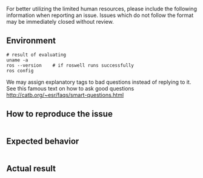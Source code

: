 
For better utilizing the limited human resources, please include the following
information when reporting an issue. Issues which do not follow the
format may be immediately closed without review.

## Environment

```
# result of evaluating
uname -a
ros --version    # if roswell runs successfully
ros config
```

We may assign explanatory tags to bad questions instead of replying to it.
See this famous text on how to ask good questions http://catb.org/~esr/faqs/smart-questions.html

## How to reproduce the issue

```sh


```

## Expected behavior

```sh


```

## Actual result

```sh

```

